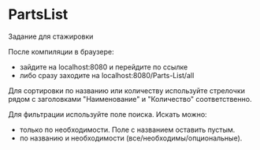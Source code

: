 # PartsList
Задание для стажировки

После компиляции в браузере:
- зайдите на localhost:8080 и перейдите по ссылке
- либо сразу заходите на localhost:8080/Parts-List/all

Для сортировки по названию или количеству используйте стрелочки рядом с заголовками "Наименование" и "Количество" соответственно.

Для фильтрации используйте поле поиска.
Искать можно:
- только по необходимости. Поле с названием оставить пустым.
- по названию и необходимости (все/необходимы/опциональные).
